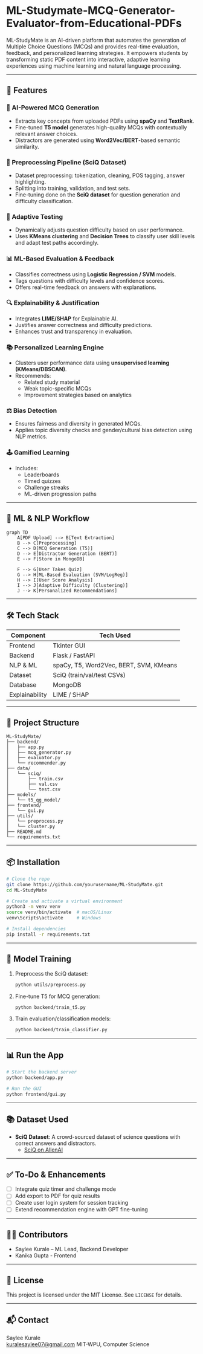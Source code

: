 # ML-Studymate-MCQ-Generator-Evaluator-from-Educational-PDFs

ML-StudyMate is an AI-driven platform that automates the generation of Multiple Choice Questions (MCQs) and provides real-time evaluation, feedback, and personalized learning strategies. It empowers students by transforming static PDF content into interactive, adaptive learning experiences using machine learning and natural language processing.

---

## 🚀 Features

### 🧠 AI-Powered MCQ Generation
- Extracts key concepts from uploaded PDFs using **spaCy** and **TextRank**.
- Fine-tuned **T5 model** generates high-quality MCQs with contextually relevant answer choices.
- Distractors are generated using **Word2Vec/BERT**-based semantic similarity.

### 🔁 Preprocessing Pipeline (SciQ Dataset)
- Dataset preprocessing: tokenization, cleaning, POS tagging, answer highlighting.
- Splitting into training, validation, and test sets.
- Fine-tuning done on the **SciQ dataset** for question generation and difficulty classification.

### 🎯 Adaptive Testing
- Dynamically adjusts question difficulty based on user performance.
- Uses **KMeans clustering** and **Decision Trees** to classify user skill levels and adapt test paths accordingly.

### 📊 ML-Based Evaluation & Feedback
- Classifies correctness using **Logistic Regression / SVM** models.
- Tags questions with difficulty levels and confidence scores.
- Offers real-time feedback on answers with explanations.

### 🔍 Explainability & Justification
- Integrates **LIME/SHAP** for Explainable AI.
- Justifies answer correctness and difficulty predictions.
- Enhances trust and transparency in evaluation.

### 📚 Personalized Learning Engine
- Clusters user performance data using **unsupervised learning (KMeans/DBSCAN)**.
- Recommends:
  - Related study material
  - Weak topic-specific MCQs
  - Improvement strategies based on analytics

### ⚖️ Bias Detection
- Ensures fairness and diversity in generated MCQs.
- Applies topic diversity checks and gender/cultural bias detection using NLP metrics.

### 🕹️ Gamified Learning
- Includes:
  - Leaderboards
  - Timed quizzes
  - Challenge streaks
  - ML-driven progression paths

---

## 🧪 ML & NLP Workflow

```mermaid
graph TD
    A[PDF Upload] --> B[Text Extraction]
    B --> C[Preprocessing]
    C --> D[MCQ Generation (T5)]
    D --> E[Distractor Generation (BERT)]
    E --> F[Store in MongoDB]

    F --> G[User Takes Quiz]
    G --> H[ML-Based Evaluation (SVM/LogReg)]
    H --> I[User Score Analysis]
    I --> J[Adaptive Difficulty (Clustering)]
    J --> K[Personalized Recommendations]
```

---

## 🛠️ Tech Stack

| Component        | Tech Used                               |
|------------------|------------------------------------------|
| Frontend         | Tkinter GUI                              |
| Backend          | Flask / FastAPI                          |
| NLP & ML         | spaCy, T5, Word2Vec, BERT, SVM, KMeans   |
| Dataset          | SciQ (train/val/test CSVs)               |
| Database         | MongoDB                                  |
| Explainability   | LIME / SHAP                              |

---

## 📁 Project Structure

```
ML-StudyMate/
├── backend/
│   ├── app.py
│   ├── mcq_generator.py
│   ├── evaluator.py
│   └── recommender.py
├── data/
│   └── sciq/
│       ├── train.csv
│       ├── val.csv
│       └── test.csv
├── models/
│   └── t5_qg_model/
├── frontend/
│   └── gui.py
├── utils/
│   └── preprocess.py
│   └── cluster.py
├── README.md
└── requirements.txt
```

---

## 📦 Installation

```bash
# Clone the repo
git clone https://github.com/yourusername/ML-StudyMate.git
cd ML-StudyMate

# Create and activate a virtual environment
python3 -m venv venv
source venv/bin/activate  # macOS/Linux
venv\Scripts\activate     # Windows

# Install dependencies
pip install -r requirements.txt
```

---

## 🧠 Model Training

1. Preprocess the SciQ dataset:
   ```bash
   python utils/preprocess.py
   ```

2. Fine-tune T5 for MCQ generation:
   ```bash
   python backend/train_t5.py
   ```

3. Train evaluation/classification models:
   ```bash
   python backend/train_classifier.py
   ```

---

## 📊 Run the App

```bash
# Start the backend server
python backend/app.py

# Run the GUI
python frontend/gui.py
```

---

## 📚 Dataset Used

- **SciQ Dataset**: A crowd-sourced dataset of science questions with correct answers and distractors.
  - [SciQ on AllenAI](https://allenai.org/data/sciq)

---

## ✅ To-Do & Enhancements

- [ ] Integrate quiz timer and challenge mode
- [ ] Add export to PDF for quiz results
- [ ] Create user login system for session tracking
- [ ] Extend recommendation engine with GPT fine-tuning

---

## 🧑‍💻 Contributors

- Saylee Kurale – ML Lead, Backend Developer  
- Kanika Gupta - Frontend 

---

## 📜 License

This project is licensed under the MIT License. See `LICENSE` for details.

---

## 📬 Contact

Saylee Kurale  
kuralesaylee07@gmail.com 
MIT-WPU, Computer Science  
```
